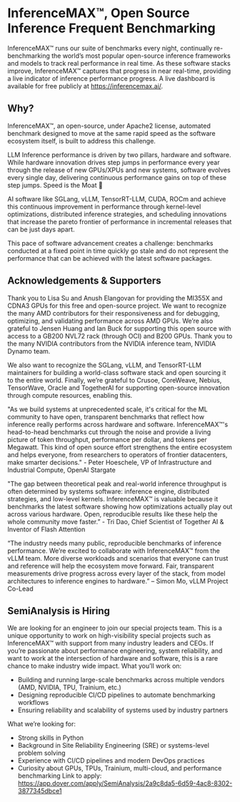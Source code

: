 #  InferenceMAX™, Open Source Inference Frequent Benchmarking

InferenceMAX™ runs our suite of benchmarks every night, continually re-benchmarking the world’s most popular open-source inference frameworks and models to track real performance in real time. As these software stacks improve, InferenceMAX™ captures that progress in near real-time, providing a live indicator of inference performance progress. A live dashboard is available for free publicly at https://inferencemax.ai/. 


## Why?

InferenceMAX™, an open-source, under Apache2 license, automated benchmark designed to move at the same rapid speed as the software ecosystem itself, is built to address this challenge.

LLM Inference performance is driven by two pillars, hardware and software. While hardware innovation drives step jumps in performance every year through the release of new GPUs/XPUs and new systems, software evolves every single day, delivering continuous performance gains on top of these step jumps. Speed is the Moat 🚀
 
AI software like SGLang, vLLM, TensorRT-LLM, CUDA, ROCm and achieve this continuous improvement in performance through kernel-level optimizations, distributed inference strategies, and scheduling innovations that increase the pareto frontier of performance in incremental releases that can be just days apart.
 
This pace of software advancement creates a challenge: benchmarks conducted at a fixed point in time quickly go stale and do not represent the performance that can be achieved with the latest software packages.


## Acknowledgements & Supporters
Thank you to Lisa Su and Anush Elangovan for providing the MI355X and CDNA3 GPUs for this free and open-source project. We want to recognize the many AMD contributors for their responsiveness and for debugging, optimizing, and validating performance across AMD GPUs. 
We’re also grateful to Jensen Huang and Ian Buck for supporting this open source with access to a GB200 NVL72 rack (through OCI) and B200 GPUs. Thank you to the many NVIDIA contributors from the NVIDIA inference team, NVIDIA Dynamo team.

We also want to recognize the SGLang, vLLM, and TensorRT-LLM maintainers for building a world-class software stack and open sourcing it to the entire world.
Finally, we’re grateful to Crusoe, CoreWeave, Nebius, TensorWave, Oracle and TogetherAI for supporting open-source innovation through compute resources, enabling this.

"As we build systems at unprecedented scale, it's critical for the ML community to have open, transparent benchmarks that reflect how inference really performs across hardware and software. InferenceMAX™'s head-to-head benchmarks cut through the noise and provide a living picture of token throughput, performance per dollar, and tokens per Megawatt. This kind of open source effort strengthens the entire ecosystem and helps everyone, from researchers to operators of frontier datacenters, make smarter decisions." - Peter Hoeschele, VP of Infrastructure and Industrial Compute, OpenAI Stargate

"The gap between theoretical peak and real-world inference throughput is often determined by systems software: inference engine, distributed strategies, and low-level kernels. InferenceMAX™ is valuable because it benchmarks the latest software showing how optimizations actually play out across various hardware. Open, reproducible results like these help the whole community move faster.” - Tri Dao, Chief Scientist of Together AI & Inventor of Flash Attention

“The industry needs many public, reproducible benchmarks of inference performance. We’re excited to collaborate with InferenceMAX™ from the vLLM team. More diverse workloads and scenarios that everyone can trust and reference will help the ecosystem move forward. Fair, transparent measurements drive progress across every layer of the stack, from model architectures to inference engines to hardware.” – Simon Mo, vLLM Project Co-Lead

## SemiAnalysis is Hiring

We are looking for an engineer to join our special projects team. This is a unique opportunity to work on high-visibility special projects such as InferenceMAX™ with support from many industry leaders and CEOs. If you’re passionate about performance engineering, system reliability, and want to work at the intersection of hardware and software, this is a rare chance to make industry wide impact.
What you’ll work on:
- Building and running large-scale benchmarks across multiple vendors (AMD, NVIDIA, TPU, Trainium, etc.)
- Designing reproducible CI/CD pipelines to automate benchmarking workflows
- Ensuring reliability and scalability of systems used by industry partners
  
What we’re looking for:
- Strong skills in Python
- Background in Site Reliability Engineering (SRE) or systems-level problem solving
- Experience with CI/CD pipelines and modern DevOps practices
- Curiosity about GPUs, TPUs, Trainium, multi-cloud, and performance benchmarking
Link to apply: https://app.dover.com/apply/SemiAnalysis/2a9c8da5-6d59-4ac8-8302-3877345dbce1

